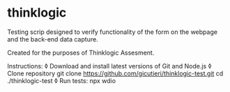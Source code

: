 # thinklogic
Testing scrip designed to verify functionality of the form on the webpage and the back-end data capture.

Created for the purposes of Thinklogic Assesment.

Instructions:
◊ Download and install latest versions of Git and Node.js
◊ Clone repository
    git clone https://github.com/gicutieri/thinklogic-test.git
    cd ./thinklogic-test
◊ Run tests:
    npx wdio